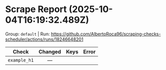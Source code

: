 # Scrape Report (2025-10-04T16:19:32.489Z)

Group: `default`  |  Run: https://github.com/AlbertoRoca96/scraping-checks-scheduler/actions/runs/18246648201

| Check | Changed | Keys | Error |
|---|:---:|:--|:--|
| `example_h1` | — |  |  |
